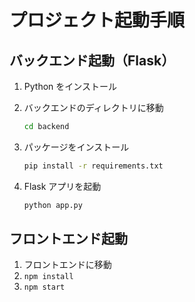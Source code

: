# プロジェクト起動手順


## バックエンド起動（Flask）

1. Python をインストール
2. バックエンドのディレクトリに移動

   ```bash
   cd backend
   ```
3. パッケージをインストール

   ```bash
   pip install -r requirements.txt
   ```
4. Flask アプリを起動

   ```bash
   python app.py
   ```
## フロントエンド起動 ##

1. フロントエンドに移動
2. ``` npm install ```
3. ``` npm start ```

